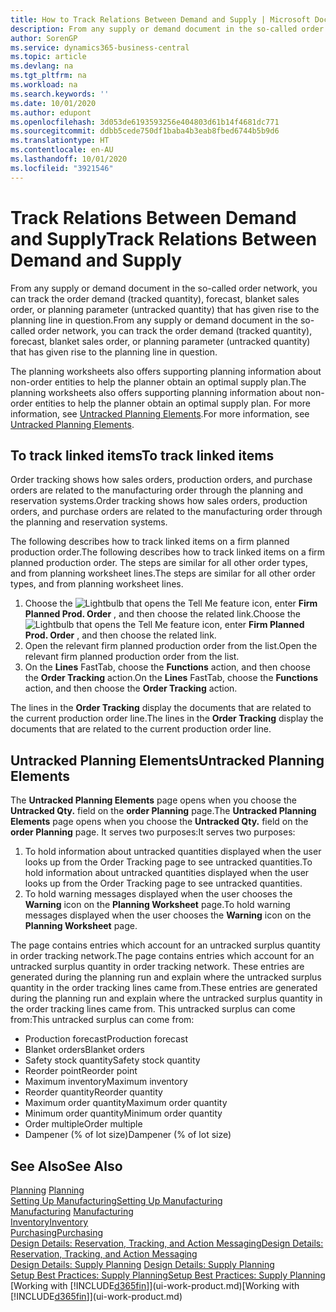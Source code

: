 ```yaml
---
title: How to Track Relations Between Demand and Supply | Microsoft Docs
description: From any supply or demand document in the so-called order network, you can track the order demand (tracked quantity), forecast, blanket sales order, or planning parameter (untracked quantity) that has given rise to the planning line in question.
author: SorenGP
ms.service: dynamics365-business-central
ms.topic: article
ms.devlang: na
ms.tgt_pltfrm: na
ms.workload: na
ms.search.keywords: ''
ms.date: 10/01/2020
ms.author: edupont
ms.openlocfilehash: 3d053de6193593256e404803d61b14f4681dc771
ms.sourcegitcommit: ddbb5cede750df1baba4b3eab8fbed6744b5b9d6
ms.translationtype: HT
ms.contentlocale: en-AU
ms.lasthandoff: 10/01/2020
ms.locfileid: "3921546"
---
```

# <a name="track-relations-between-demand-and-supply"></a><span data-ttu-id="015a7-103">Track Relations Between Demand and Supply</span><span class="sxs-lookup"><span data-stu-id="015a7-103">Track Relations Between Demand and Supply</span></span>
<span data-ttu-id="015a7-104">From any supply or demand document in the so-called order network, you can track the order demand (tracked quantity), forecast, blanket sales order, or planning parameter (untracked quantity) that has given rise to the planning line in question.</span><span class="sxs-lookup"><span data-stu-id="015a7-104">From any supply or demand document in the so-called order network, you can track the order demand (tracked quantity), forecast, blanket sales order, or planning parameter (untracked quantity) that has given rise to the planning line in question.</span></span>

<span data-ttu-id="015a7-105">The planning worksheets also offers supporting planning information about non-order entities to help the planner obtain an optimal supply plan.</span><span class="sxs-lookup"><span data-stu-id="015a7-105">The planning worksheets also offers supporting planning information about non-order entities to help the planner obtain an optimal supply plan.</span></span> <span data-ttu-id="015a7-106">For more information, see [Untracked Planning Elements](production-how-track-demand-supply.md#untracked-planning-elements).</span><span class="sxs-lookup"><span data-stu-id="015a7-106">For more information, see [Untracked Planning Elements](production-how-track-demand-supply.md#untracked-planning-elements).</span></span>

## <a name="to-track-linked-items"></a><span data-ttu-id="015a7-107">To track linked items</span><span class="sxs-lookup"><span data-stu-id="015a7-107">To track linked items</span></span>
<span data-ttu-id="015a7-108">Order tracking shows how sales orders, production orders, and purchase orders are related to the manufacturing order through the planning and reservation systems.</span><span class="sxs-lookup"><span data-stu-id="015a7-108">Order tracking shows how sales orders, production orders, and purchase orders are related to the manufacturing order through the planning and reservation systems.</span></span>

<span data-ttu-id="015a7-109">The following describes how to track linked items on a firm planned production order.</span><span class="sxs-lookup"><span data-stu-id="015a7-109">The following describes how to track linked items on a firm planned production order.</span></span> <span data-ttu-id="015a7-110">The steps are similar for all other order types, and from planning worksheet lines.</span><span class="sxs-lookup"><span data-stu-id="015a7-110">The steps are similar for all other order types, and from planning worksheet lines.</span></span>

1. <span data-ttu-id="015a7-111">Choose the ![Lightbulb that opens the Tell Me feature](media/ui-search/search_small.png "Tell me what you want to do") icon, enter **Firm Planned Prod. Order** , and then choose the related link.</span><span class="sxs-lookup"><span data-stu-id="015a7-111">Choose the ![Lightbulb that opens the Tell Me feature](media/ui-search/search_small.png "Tell me what you want to do") icon, enter **Firm Planned Prod. Order** , and then choose the related link.</span></span>
2. <span data-ttu-id="015a7-112">Open the relevant firm planned production order from the list.</span><span class="sxs-lookup"><span data-stu-id="015a7-112">Open the relevant firm planned production order from the list.</span></span>
3. <span data-ttu-id="015a7-113">On the **Lines** FastTab, choose the **Functions** action, and then choose the **Order Tracking** action.</span><span class="sxs-lookup"><span data-stu-id="015a7-113">On the **Lines** FastTab, choose the **Functions** action, and then choose the **Order Tracking** action.</span></span>

<span data-ttu-id="015a7-114">The lines in the **Order Tracking** display the documents that are related to the current production order line.</span><span class="sxs-lookup"><span data-stu-id="015a7-114">The lines in the **Order Tracking** display the documents that are related to the current production order line.</span></span>

## <a name="untracked-planning-elements"></a><span data-ttu-id="015a7-115">Untracked Planning Elements</span><span class="sxs-lookup"><span data-stu-id="015a7-115">Untracked Planning Elements</span></span>
<span data-ttu-id="015a7-116">The **Untracked Planning Elements** page opens when you choose the **Untracked Qty.** field on the **order Planning** page.</span><span class="sxs-lookup"><span data-stu-id="015a7-116">The **Untracked Planning Elements** page opens when you choose the **Untracked Qty.** field on the **order Planning** page.</span></span> <span data-ttu-id="015a7-117">It serves two purposes:</span><span class="sxs-lookup"><span data-stu-id="015a7-117">It serves two purposes:</span></span>

1. <span data-ttu-id="015a7-118">To hold information about untracked quantities displayed when the user looks up from the Order Tracking page to see untracked quantities.</span><span class="sxs-lookup"><span data-stu-id="015a7-118">To hold information about untracked quantities displayed when the user looks up from the Order Tracking page to see untracked quantities.</span></span>
2. <span data-ttu-id="015a7-119">To hold warning messages displayed when the user chooses the **Warning** icon on the **Planning Worksheet** page.</span><span class="sxs-lookup"><span data-stu-id="015a7-119">To hold warning messages displayed when the user chooses the **Warning** icon on the **Planning Worksheet** page.</span></span>

<span data-ttu-id="015a7-120">The page contains entries which account for an untracked surplus quantity in order tracking network.</span><span class="sxs-lookup"><span data-stu-id="015a7-120">The page contains entries which account for an untracked surplus quantity in order tracking network.</span></span> <span data-ttu-id="015a7-121">These entries are generated during the planning run and explain where the untracked surplus quantity in the order tracking lines came from.</span><span class="sxs-lookup"><span data-stu-id="015a7-121">These entries are generated during the planning run and explain where the untracked surplus quantity in the order tracking lines came from.</span></span> <span data-ttu-id="015a7-122">This untracked surplus can come from:</span><span class="sxs-lookup"><span data-stu-id="015a7-122">This untracked surplus can come from:</span></span>

- <span data-ttu-id="015a7-123">Production forecast</span><span class="sxs-lookup"><span data-stu-id="015a7-123">Production forecast</span></span>
- <span data-ttu-id="015a7-124">Blanket orders</span><span class="sxs-lookup"><span data-stu-id="015a7-124">Blanket orders</span></span>
- <span data-ttu-id="015a7-125">Safety stock quantity</span><span class="sxs-lookup"><span data-stu-id="015a7-125">Safety stock quantity</span></span>
- <span data-ttu-id="015a7-126">Reorder point</span><span class="sxs-lookup"><span data-stu-id="015a7-126">Reorder point</span></span>
- <span data-ttu-id="015a7-127">Maximum inventory</span><span class="sxs-lookup"><span data-stu-id="015a7-127">Maximum inventory</span></span>
- <span data-ttu-id="015a7-128">Reorder quantity</span><span class="sxs-lookup"><span data-stu-id="015a7-128">Reorder quantity</span></span>
- <span data-ttu-id="015a7-129">Maximum order quantity</span><span class="sxs-lookup"><span data-stu-id="015a7-129">Maximum order quantity</span></span>
- <span data-ttu-id="015a7-130">Minimum order quantity</span><span class="sxs-lookup"><span data-stu-id="015a7-130">Minimum order quantity</span></span>
- <span data-ttu-id="015a7-131">Order multiple</span><span class="sxs-lookup"><span data-stu-id="015a7-131">Order multiple</span></span>
- <span data-ttu-id="015a7-132">Dampener (% of lot size)</span><span class="sxs-lookup"><span data-stu-id="015a7-132">Dampener (% of lot size)</span></span>

## <a name="see-also"></a><span data-ttu-id="015a7-133">See Also</span><span class="sxs-lookup"><span data-stu-id="015a7-133">See Also</span></span>  
<span data-ttu-id="015a7-134">[Planning](production-planning.md) </span><span class="sxs-lookup"><span data-stu-id="015a7-134">[Planning](production-planning.md) </span></span>  
[<span data-ttu-id="015a7-135">Setting Up Manufacturing</span><span class="sxs-lookup"><span data-stu-id="015a7-135">Setting Up Manufacturing</span></span>](production-configure-production-processes.md)  
<span data-ttu-id="015a7-136">[Manufacturing](production-manage-manufacturing.md)  </span><span class="sxs-lookup"><span data-stu-id="015a7-136">[Manufacturing](production-manage-manufacturing.md)  </span></span>  
[<span data-ttu-id="015a7-137">Inventory</span><span class="sxs-lookup"><span data-stu-id="015a7-137">Inventory</span></span>](inventory-manage-inventory.md)  
[<span data-ttu-id="015a7-138">Purchasing</span><span class="sxs-lookup"><span data-stu-id="015a7-138">Purchasing</span></span>](purchasing-manage-purchasing.md)  
[<span data-ttu-id="015a7-139">Design Details: Reservation, Tracking, and Action Messaging</span><span class="sxs-lookup"><span data-stu-id="015a7-139">Design Details: Reservation, Tracking, and Action Messaging</span></span>](design-details-reservation-order-tracking-and-action-messaging.md)  
<span data-ttu-id="015a7-140">[Design Details: Supply Planning](design-details-supply-planning.md) </span><span class="sxs-lookup"><span data-stu-id="015a7-140">[Design Details: Supply Planning](design-details-supply-planning.md) </span></span>  
[<span data-ttu-id="015a7-141">Setup Best Practices: Supply Planning</span><span class="sxs-lookup"><span data-stu-id="015a7-141">Setup Best Practices: Supply Planning</span></span>](setup-best-practices-supply-planning.md)  
<span data-ttu-id="015a7-142">[Working with [!INCLUDE[d365fin](includes/d365fin_md.md)]](ui-work-product.md)</span><span class="sxs-lookup"><span data-stu-id="015a7-142">[Working with [!INCLUDE[d365fin](includes/d365fin_md.md)]](ui-work-product.md)</span></span>
